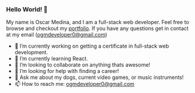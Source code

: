 ### Hello World! 👋

My name is Oscar Medina, and I am a full-stack web developer. Feel free to browse and checkout my [portfolio](https://ogmedina.github.io). If you have any questions get in contact at my email (ogmdeveloper0@gmail.com) 

- 🔭 I’m currently working on getting a certificate in full-stack web development.
- 🌱 I’m currently learning React.
- 👯 I’m looking to collaborate on anything thats awesome!
- 🤔 I’m looking for help with finding a career!
- 💬 Ask me about my dogs, current video games, or music instruments!
- 📫 How to reach me: ogmdeveloper0@gmail.com

<!--
**ogmedina/ogmedina** is a ✨ _special_ ✨ repository because its `README.md` (this file) appears on your GitHub profile.

Here are some ideas to get you started:

- 🔭 I’m currently working on ...
- 🌱 I’m currently learning ...
- 👯 I’m looking to collaborate on ...
- 🤔 I’m looking for help with ...
- 💬 Ask me about ...
- 📫 How to reach me: ...
- 😄 Pronouns: ...
- ⚡ Fun fact: ...
-->
